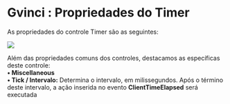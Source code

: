 # Gvinci : Propriedades do Timer

As propriedades do controle Timer são as seguintes:

![](http://www.gvinci.com.br/manual/propriedadestimer.zoom80.png)

Além das propriedades comuns dos controles, destacamos as específicas deste controle:  
    **• Miscellaneous**  
               **• Tick / Intervalo:** Determina o intervalo, em milissegundos. Após o término deste intervalo, a ação inserida no evento **ClientTimeElapsed** será executada

